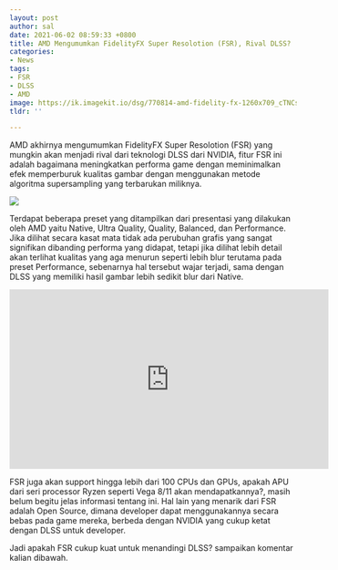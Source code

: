 ```yaml
---
layout: post
author: sal
date: 2021-06-02 08:59:33 +0800
title: AMD Mengumumkan FidelityFX Super Resolotion (FSR), Rival DLSS?
categories:
- News
tags:
- FSR
- DLSS
- AMD
image: https://ik.imagekit.io/dsg/770814-amd-fidelity-fx-1260x709_cTNCspc3w0U.jpg
tldr: ''

---
```

AMD akhirnya mengumumkan FidelityFX Super Resolotion (FSR) yang mungkin akan menjadi rival dari teknologi DLSS dari NVIDIA, fitur FSR ini adalah bagaimana meningkatkan performa game dengan meminimalkan efek memperburuk kualitas gambar dengan menggunakan metode algoritma supersampling yang terbarukan miliknya.

![](https://ik.imagekit.io/dsg/Screenshot_2021-06-02_090841_VPOz25mUdwH.png)

Terdapat beberapa preset yang ditampilkan dari presentasi yang dilakukan oleh AMD yaitu Native, Ultra Quality, Quality, Balanced, dan Performance. Jika dilihat secara kasat mata tidak ada perubuhan grafis yang sangat signifikan dibanding performa yang didapat, tetapi jika dilihat lebih detail akan terlihat kualitas yang aga menurun seperti lebih blur terutama pada preset Performance, sebenarnya hal tersebut wajar terjadi, sama dengan DLSS yang memiliki hasil gambar lebih sedikit blur dari Native.

<iframe width="560" height="315" src="https://www.youtube.com/embed/eHPmkJzwOFc" title="YouTube video player" frameborder="0" allow="accelerometer; autoplay; clipboard-write; encrypted-media; gyroscope; picture-in-picture" allowfullscreen></iframe>

FSR juga akan support hingga lebih dari 100 CPUs dan GPUs, apakah APU dari seri processor Ryzen seperti Vega 8/11 akan mendapatkannya?, masih belum begitu jelas informasi tentang ini. Hal lain yang menarik dari FSR adalah Open Source, dimana developer dapat menggunakannya secara bebas pada game mereka, berbeda dengan NVIDIA yang cukup ketat dengan DLSS untuk developer.

Jadi apakah FSR cukup kuat untuk menandingi DLSS? sampaikan komentar kalian dibawah.